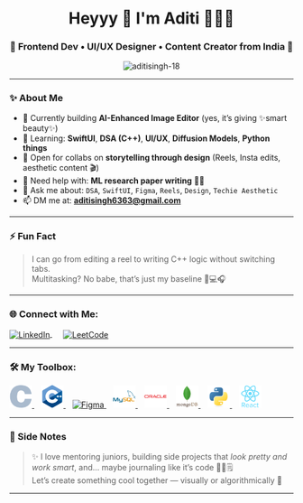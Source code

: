 <h1 align="center">Heyyy 👋 I'm Aditi 🙋🏻‍♀️</h1>
<h3 align="center">🦄 Frontend Dev • UI/UX Designer • Content Creator from India 🎨</h3>

<p align="center">
  <img src="https://komarev.com/ghpvc/?username=aditisingh-18&label=Profile%20views&color=ff69b4&style=flat" alt="aditisingh-18" />
</p>

---

### ✨ About Me

- 🔭 Currently building **AI-Enhanced Image Editor** (yes, it’s giving ✨smart beauty✨)
- 🌱 Learning: **SwiftUI**, **DSA (C++)**, **UI/UX**, **Diffusion Models**, **Python things**
- 👯 Open for collabs on **storytelling through design** (Reels, Insta edits, aesthetic content 🎬)
- 🤝 Need help with: **ML research paper writing** 🧠📄
- 💬 Ask me about: `DSA`, `SwiftUI`, `Figma`, `Reels`, `Design`, `Techie Aesthetic`
- 📫 DM me at: **aditisingh6363@gmail.com**

---

### ⚡ Fun Fact

> I can go from editing a reel to writing C++ logic without switching tabs.  
> Multitasking? No babe, that’s just my baseline 🧋💻🎧

---

### 🌐 Connect with Me:

<p align="left">
  <a href="https://www.linkedin.com/in/aditi-b5bb99267/" target="blank">
    <img align="center" src="https://raw.githubusercontent.com/rahuldkjain/github-profile-readme-generator/master/src/images/icons/Social/linked-in-alt.svg" alt="LinkedIn" height="30" width="40" />
  </a>
  &nbsp;&nbsp;&nbsp;&nbsp;
  <a href="https://leetcode.com/aditisingh6363@gmail.com" target="blank">
    <img align="center" src="https://raw.githubusercontent.com/rahuldkjain/github-profile-readme-generator/master/src/images/icons/Social/leet-code.svg" alt="LeetCode" height="30" width="40" />
  </a>
</p>

---

### 🛠️ My Toolbox:

<p align="left"> 
  <a href="https://www.cprogramming.com/" target="_blank"> 
    <img src="https://raw.githubusercontent.com/devicons/devicon/master/icons/c/c-original.svg" alt="C" width="40" height="40"/> 
  </a>&nbsp;&nbsp;
  
  <a href="https://www.w3schools.com/cpp/" target="_blank"> 
    <img src="https://raw.githubusercontent.com/devicons/devicon/master/icons/cplusplus/cplusplus-original.svg" alt="C++" width="40" height="40"/> 
  </a>&nbsp;&nbsp;

  <a href="https://www.figma.com/" target="_blank"> 
    <img src="https://www.vectorlogo.zone/logos/figma/figma-icon.svg" alt="Figma" width="40" height="40"/> 
  </a>&nbsp;&nbsp;

  <a href="https://www.mysql.com/" target="_blank"> 
    <img src="https://raw.githubusercontent.com/devicons/devicon/master/icons/mysql/mysql-original-wordmark.svg" alt="MySQL" width="40" height="40"/> 
  </a>&nbsp;&nbsp;

  <a href="https://www.oracle.com/" target="_blank"> 
    <img src="https://raw.githubusercontent.com/devicons/devicon/master/icons/oracle/oracle-original.svg" alt="Oracle" width="40" height="40"/> 
  </a>&nbsp;&nbsp;

  <a href="https://www.mongodb.com/" target="_blank"> 
    <img src="https://raw.githubusercontent.com/devicons/devicon/master/icons/mongodb/mongodb-original-wordmark.svg" alt="MongoDB" width="40" height="40"/> 
  </a>&nbsp;&nbsp;

  <a href="https://www.python.org" target="_blank"> 
    <img src="https://raw.githubusercontent.com/devicons/devicon/master/icons/python/python-original.svg" alt="Python" width="40" height="40"/> 
  </a>&nbsp;&nbsp;

  <a href="https://reactjs.org/" target="_blank"> 
    <img src="https://raw.githubusercontent.com/devicons/devicon/master/icons/react/react-original-wordmark.svg" alt="React" width="40" height="40"/> 
  </a>
</p>

---

### 💖 Side Notes

> ✨ I love mentoring juniors, building side projects that *look pretty and work smart*, and… maybe journaling like it’s code ✍🏻🗒️  
> Let’s create something cool together — visually or algorithmically 🤝

---

